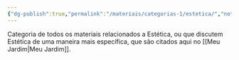 ```yaml
---
{"dg-publish":true,"permalink":"/materiais/categorias-1/estetica/","noteIcon":""}
---
```


Categoria de todos os materiais relacionados a Estética, ou que discutem Estética de uma maneira mais específica, que são citados aqui no [[Meu Jardim\|Meu Jardim]].